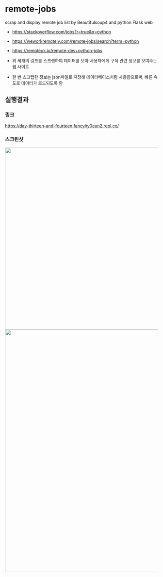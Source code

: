 # remote-jobs
scrap and display remote job list by Beautifulsoup4 and python Flask web

- https://stackoverflow.com/jobs?r=true&q=python
- https://weworkremotely.com/remote-jobs/search?term=python
- https://remoteok.io/remote-dev+python-jobs

- 위 세개의 링크를 스크랩하여 데이터를 모아 사용자에게 구직 관련 정보를 보여주는 웹 사이트
- 한 번 스크랩한 정보는 json파일로 저장해 데이터베이스처럼 사용함으로써, 빠른 속도로 데이터가 로드되도록 함

## 실행결과

### 링크

https://day-thirteen-and-fourteen.fancyhy0eun2.repl.co/

### 스크린샷

<img src="https://user-images.githubusercontent.com/32252093/107155062-a26f4700-69b9-11eb-8a48-49e8977f9e6a.png" width="600" />
<img src="https://user-images.githubusercontent.com/32252093/107155071-b2872680-69b9-11eb-9d73-fba2981e46dd.png" width="800" />
